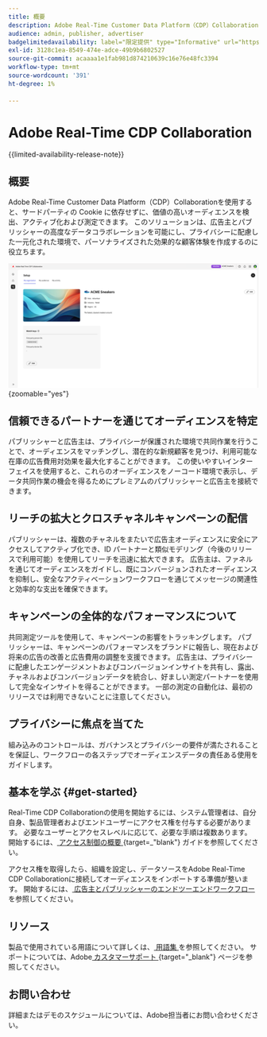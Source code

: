 ```yaml
---
title: 概要
description: Adobe Real-Time Customer Data Platform（CDP）Collaborationを使用して、サードパーティの Cookie に依存せずに高価値オーディエンスを検出、アクティブ化および測定する方法を説明します。
audience: admin, publisher, advertiser
badgelimitedavailability: label="限定提供" type="Informative" url="https://helpx.adobe.com/legal/product-descriptions/real-time-customer-data-platform-collaboration.html newtab=true"
exl-id: 3128c1ea-8549-474e-adce-49b9b6802527
source-git-commit: acaaaa1e1fab981d874210639c16e76e48fc3394
workflow-type: tm+mt
source-wordcount: '391'
ht-degree: 1%

---
```


# Adobe Real-Time CDP Collaboration

{{limited-availability-release-note}}

## 概要

Adobe Real-Time Customer Data Platform（CDP）Collaborationを使用すると、サードパーティの Cookie に依存せずに、価値の高いオーディエンスを検出、アクティブ化および測定できます。 このソリューションは、広告主とパブリッシャーの高度なデータコラボレーションを可能にし、プライバシーに配慮した一元化された環境で、パーソナライズされた効果的な顧客体験を作成するのに役立ちます。

![Real-Time CDP Collaboration ホームページ ](/help/assets/overview/homepage.png){zoomable="yes"}

## 信頼できるパートナーを通じてオーディエンスを特定

パブリッシャーと広告主は、プライバシーが保護された環境で共同作業を行うことで、オーディエンスをマッチングし、潜在的な新規顧客を見つけ、利用可能な在庫の広告費用対効果を最大化することができます。 この使いやすいインターフェイスを使用すると、これらのオーディエンスをノーコード環境で表示し、データ共同作業の機会を得るためにプレミアムのパブリッシャーと広告主を接続できます。

## リーチの拡大とクロスチャネルキャンペーンの配信

パブリッシャーは、複数のチャネルをまたいで広告主オーディエンスに安全にアクセスしてアクティブ化でき、ID パートナーと類似モデリング（今後のリリースで利用可能）を使用してリーチを迅速に拡大できます。 広告主は、ファネルを通じてオーディエンスをガイドし、既にコンバージョンされたオーディエンスを抑制し、安全なアクティベーションワークフローを通じてメッセージの関連性と効率的な支出を確保できます。

## キャンペーンの全体的なパフォーマンスについて

共同測定ツールを使用して、キャンペーンの影響をトラッキングします。 パブリッシャーは、キャンペーンのパフォーマンスをブランドに報告し、現在および将来の広告の改善と広告費用の調整を支援できます。 広告主は、プライバシーに配慮したエンゲージメントおよびコンバージョンインサイトを共有し、露出、チャネルおよびコンバージョンデータを統合し、好ましい測定パートナーを使用して完全なインサイトを得ることができます。 一部の測定の自動化は、最初のリリースでは利用できないことに注意してください。

## プライバシーに焦点を当てた

組み込みのコントロールは、ガバナンスとプライバシーの要件が満たされることを保証し、ワークフローの各ステップでオーディエンスデータの責任ある使用をガイドします。

<!--

## Additional benefits

### Agnostic and interoperable

Bring in audiences from various sources such as Real-Time CDP, data warehouses (available in an upcoming release), and other partners, efficiently connecting your data collaboration application to other Adobe Experience Platform tools.

### Built-in reputation

Trusted by leading global brands, Adobe brings a strong foundation in identity, audience collaboration, and activation, offering closed-loop and marketer-friendly workflows for data collaboration.

-->

## 基本を学ぶ {#get-started}

Real-Time CDP Collaborationの使用を開始するには、システム管理者は、自分自身、製品管理者およびエンドユーザーにアクセス権を付与する必要があります。 必要なユーザーとアクセスレベルに応じて、必要な手順は複数あります。 開始するには、[ アクセス制御の概要 ](/help/guide/permissions/overview.md){target=_"blank"} ガイドを参照してください。

アクセス権を取得したら、組織を設定し、データソースをAdobe Real-Time CDP Collaborationに接続してオーディエンスをインポートする準備が整います。 開始するには、[ 広告主とパブリッシャーのエンドツーエンドワークフロー ](/help/guide/end-to-end-workflow.md) を参照してください。

<!-- Utilize the collaboration tools to compare and manage audiences effectively. Leverage real-time insights to inform your marketing strategies and deliver personalized customer experiences.  -->

## リソース

製品で使用されている用語について詳しくは、[ 用語集 ](/help/guide/glossary.md) を参照してください。 サポートについては、Adobe[ カスタマーサポート ](https://experienceleague.adobe.com/home?lang=en&amp;support-tab=open-ticket#support){target="_blank"} ページを参照してください。

## お問い合わせ

詳細またはデモのスケジュールについては、Adobe担当者にお問い合わせください。
